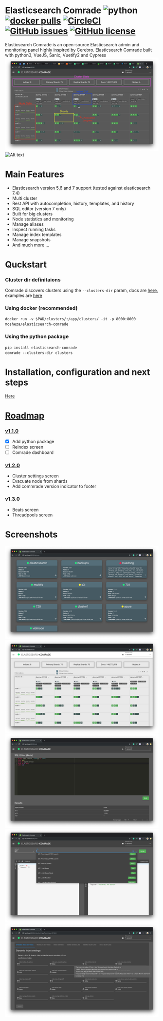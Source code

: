 # Elasticsearch Comrade ![python](https://img.shields.io/badge/python-v3.7-blue.svg) [![docker pulls](https://img.shields.io/docker/pulls/mosheza/elasticsearch-comrade.svg)](https://hub.docker.com/r/mosheza/elasticsearch-comrade 'DockerHub') [![CircleCI](https://circleci.com/gh/moshe/elasticsearch-comrade.svg?style=svg)](https://circleci.com/gh/moshe/elasticsearch-comrade) [![GitHub issues](https://img.shields.io/github/issues/moshe/elasticsearch-comrade)](https://github.com/moshe/elasticsearch-comrade/issues) [![GitHub license](https://img.shields.io/github/license/moshe/elasticsearch-comrade)](https://github.com/moshe/elasticsearch-comrade/blob/master/LICENSE) 
Elasticsearch Comrade is an open-source Elasticsearch admin and monitoring panel highly inspired by Cerebro.
Elasticsearch Comrade built with python3, VueJS, Sanic, Vuetify2 and Cypress
![Alt text](/docs/.gitbook/assets/image%20(16).png?raw=true "Optional Title")
![Alt text](https://moshe.sh/.netlify/functions/img "Optional Title")
# Main Features
- Elasticsearch version 5,6 and 7 support (tested against elasticsearch 7.4)
- Multi cluster
- Rest API with autocompletion, history, templates, and history
- SQL editor (version 7 only)
- Built for big clusters
- Node statistics and monitoring
- Manage aliases
- Inspect running tasks
- Manage index templates
- Manage snapshots
- And much more ...

# Quckstart
### Cluster dir definitaions
Comrade discovers clusters using the `--clusters-dir` param, docs are [here](https://moshe-1.gitbook.io/comrade/configuration/cluster-discovery), examples are [here](https://github.com/moshe/elasticsearch-comrade/tree/master/server/tests)
### Using docker (recommended)
`docker run -v $PWD/clusters/:/app/clusters/ -it -p 8000:8000 mosheza/elasticsearch-comrade`
### Using the python package
`pip install elasticsearch-comrade`  
`comrade --clusters-dir clusters`

# Installation, configuration and next steps
[Here](https://moshe-1.gitbook.io/comrade/)

# [Roadmap](https://github.com/moshe/elasticsearch-comrade/milestones?state=open)
### [v1.1.0](https://github.com/moshe/elasticsearch-comrade/milestone/2)
- [X] Add python package
- [ ] Reindex screen
- [ ] Comrade dashboard
### [v1.2.0](https://github.com/moshe/elasticsearch-comrade/milestone/4)
- Cluster settings screen
- Evacuate node from shards
- Add commrade version indicator to footer
### v1.3.0
- Beats screen
- Threadpools screen

# Screenshots
![Alt text](/docs/.gitbook/assets/image%20(2).png?raw=true "Optional Title")
![Alt text](/docs/.gitbook/assets/image%20(5).png?raw=true "Optional Title")
![Alt text](/docs/.gitbook/assets/image%20(9).png?raw=true "Optional Title")
![Alt text](/docs/.gitbook/assets/image%20(7).png?raw=true "Optional Title")
![Alt text](/docs/.gitbook/assets/image%20(8).png?raw=true "Optional Title")
